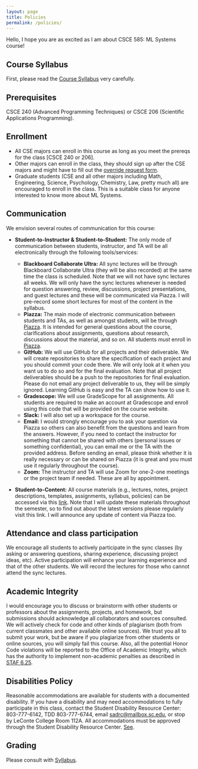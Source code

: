 ```yaml
---
layout: page
title: Policies
permalink: /policies/
---
```


Hello, I hope you are as excited as I am about CSCE 585: ML Systems course!

## Course Syllabus

First, please read the [Course Syllabus](https://pooyanjamshidi.github.io/mls/syllabus/CSCE585-MLSystems.pdf) very carefully.

## Prerequisites

CSCE 240 (Advanced Programming Techniques) or CSCE 206 (Scientific Applications Programming).

## Enrollment

* All CSE majors can enroll in this course as long as you meet the prereqs for the class [CSCE 240 or 206].
* Other majors can enroll in the class, they should sign up after the CSE majors and might have to fill out the [override request form](https://cse.sc.edu/undergraduate/forms/override-request).
* Graduate students (CSE and all other majors including Math, Engineering, Science, Psychology, Chemistry, Law, pretty much all) are encouraged to enroll in the class. This is a suitable class for anyone interested to know more about ML Systems. 

## Communication

We envision several routes of communication for this course:


* **Student-to-Instructor & Student-to-Student:** The only mode of communication between students, instructor, and TA will be all electronically through the following tools/services:

  - **Blackboard Collaborate Ultra:** All sync lectures will be through Blackboard Collaborate Ultra (they will be also recorded) at the same time the class is scheduled. Note that we will not have sync lectures all weeks. We will only have the sync lectures whenever is needed for question answering, review, discussions, project presentations, and guest lectures and these will be communicated via Piazza. I will pre-record some short lectures for most of the content in the syllabus.
  - **Piazza:** The main mode of electronic communication between students and TAs, as well as amongst students, will be through [Piazza](https://piazza.com/sc/fall2020/csce585). It is intended for general questions about the course, clarifications about assignments, questions about research, discussions about the material, and so on. All students *must* enroll in [Piazza](https://piazza.com/sc/fall2020/csce585).
  - **GitHub:** We will use GitHub for all projects and their deliverable. We will create repositories to share the specification of each project and you should commit your code there. We will only look at it when you want us to do so and for the final evaluation. Note that all project deliverables should be a push to the repositories for final evaluation. Please do not email any project deliverable to us, they will be simply ignored. Learning GitHub is easy and the TA can show how to use it.
  - **Gradescope:** We will use GradeScope for all assignments. All students are required to make an account at Gradescope and enroll using this code that will be provided on the course website.
  - **Slack:** I will also set up a workspace for the course.
  - **Email:** I would strongly encourage you to ask your question via Piazza so others can also benefit from the questions and learn from the answers. However, if you need to contact the instructor for something that cannot be shared with others (personal issues or something confidential), you can email me or the TA with the provided address. Before sending an email, please think whether it is really necessary or can be shared on Piazza (it is great and you must use it regularly throughout the course).
  - **Zoom:** The instructor and TA will use Zoom for one-2-one meetings or the project team if needed. These are all by appointment.

* **Student-to-Content:** All course materials (e.g., lectures, notes, project descriptions, templates, assignments, syllabus, policies) can be accessed via this [link](https://pooyanjamshidi.github.io/mls/). Note that I will update these materials throughout the semester, so to find out about the latest versions please regularly visit this link. I will announce any update of content via Piazza too.


## Attendance and class participation
We encourage all students to actively participate in the sync classes (by asking or answering questions, sharing experience, discussing project ideas, etc). Active participation will enhance your learning experience and that of the other students. We will record the lectures for those who cannot attend the sync lectures.

<!-- There will be also some quizzes that are designed to emphasize a salient issue in the lecture of the day or a previous lecture. Another purpose of quizzes is to take attendance.  -->


## Academic Integrity

I would encourage you to discuss or brainstorm with other students or professors about the assignments, projects, and homework, but submissions should acknowledge all collaborators and sources consulted. We will actively check for code and other kinds of plagiarism (both from current classmates and other available online sources). We trust you all to submit your work,
but be aware if you plagiarize from other students or online sources, you will simply fail this course. Also, all the potential Honor Code violations will be reported to the Office of Academic Integrity, which has the authority to implement non-academic penalties as described in [STAF 6.25](http://www.sc.edu/policies/ppm/staf625.pdf).


## Disabilities Policy

Reasonable accommodations are available for students with a documented disability. If you have a disability and may need accommodations to fully participate in this class, contact the Student Disability Resource Center:  803-777-6142, TDD 803-777-6744, email sadrc@mailbox.sc.edu, or stop by LeConte College Room 112A. All accommodations must be approved through the Student Disability Resource Center. [See](https://www.sa.sc.edu/sds/).


## Grading

Please consult with [Syllabus](https://pooyanjamshidi.github.io/mls/syllabus/CSCE585-MLSystems.pdf).

<!-- ## Regrading policy

If you believe an error has been made in the grading of one of your exams or assignments, you may resubmit it for a regrade. Because we will examine your entire submission in detail, your grade can go up or down as a result of a regrade request.
 -->

<!-- 
## Template for Homeworks

All homework assignments must be submitted in the following [template](https://github.com/pooyanjamshidi/csce580/blob/master/resources/homework-template.zip). -->